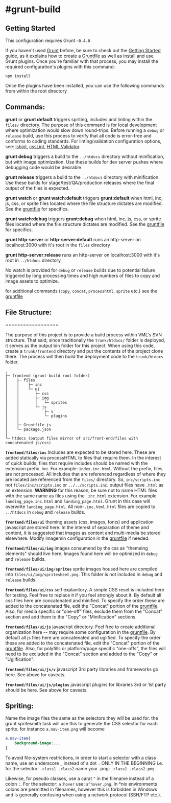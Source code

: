 #grunt-build
==============

## Getting Started
This configuration requires Grunt `~0.4.0`

If you haven't used [Grunt](http://gruntjs.com/) before, be sure to check out the [Getting Started](http://gruntjs.com/getting-started) guide, as it explains how to create a [Gruntfile](http://gruntjs.com/sample-gruntfile) as well as install and use Grunt plugins. Once you're familiar with that process, you may install the required configuration's plugins with this command:

```shell
npm install
```

Once the plugins have been installed, you can use the following commands from within the root directory


## Commands:

__grunt__ or __grunt default__ triggers spriting, includes and linting within the `files/` directory. The purpose of this command is for local development where optimization would slow down round-trips. Before running a `debug` or `release` build, use this process to verify that all code is error-free and conforms to coding standards. For linting/validation configuration options, see: [jshint](http://www.jshint.com/docs/options/), [cssLint](https://github.com/stubbornella/csslint/wiki/Rules), [HTML Validator](https://www.npmjs.org/package/grunt-html-validation).

__grunt debug__ triggers a build to the `../htdocs` directory without minification, but with image optimization. Use these builds for dev server pushes where debugging code would be desirable

__grunt release__ triggers a build to the `../htdocs` directory with minification. Use these builds for stage/test/QA/production releases where the final output of the files is expected.

__grunt watch__ or __grunt watch:default__ triggers __grunt:default__ when html, inc, js, css, or sprite files located where the file structure dictates are modified. See the [gruntfile](Gruntfile.js) for specifics.

__grunt watch:debug__ triggers __grunt:debug__ when html, inc, js, css, or sprite files located where the file structure dictates are modified. See the [gruntfile](Gruntfile.js) for specifics.

__grunt http-server__ or __http-server:default__ runs an http-server on localhost:3000 with it's root in the `files` directory

__grunt http-server:release__ runs an http-server on localhost:3000 with it's root in `../htdocs` directory

No watch is provided for `debug` or `release` builds due to potential failure triggered by long processing times and high numbers of files to copy and image assets to optimize.

for additional commands (`copy`, `concat`, `processhtml`, `sprite` etc.) see the [gruntfile](Gruntfile.js)


## File Structure:
==================

The purpose of this project is to provide a build process within VML's SVN structure. That said, since traditionally the `trunk/htdocs/` folder is deployed, it serves as the output bin folder for this project. When using this code, create a `trunk/frontend` directory and put the contents of the project clone there. The process will then build the deployment code to the `trunk/htdocs` folder.

    .
    ├─ frontend (grunt-build root folder)
    │    ├─ files
    │    │    ├─ inc
    │    │    └─ ui
    │    │       ├─ css
    │    │       ├─ img
    │    │       │   └─ sprites
    │    │       └─ js
    │    │           ├─ v
    │    │           └─ plugins
    │    │
    │    ├─ Gruntfile.js
    │    └─ package.json
    │
    └─ htdocs (output files mirror of src/front-end/files with concatenated js/css)


__`frontend/files/inc`__ Includes are expected to be stored here. These are added statically via processHTML to files that require them. In the interest of quick builds, files that require includes should be named with the extension prefix .inc. For example: `index.inc.html`. Without the prefix, files are not processed. All includes that are referenced regardless of where they are located are referenced from the `files/` directory. So, `inc/scripts.inc` not `files/inc/scripts.inc` or `../../scripts.inc`. output files have `.html` as an extension. __WARNING__ for this reason, be sure not to name HTML files with the same name as files using the `.inc.html` extension. For example `landing_page.inc.html` and `landing_page.html`. Grunt in this case will overwrite `landing_page.html`. All non-`.inc.html.html` files are copied to `../htdocs` in `debug` and `release` builds.

__`frontend/files/ui`__ theming assets (css, images, fonts) and application javascript are stored here. In the interest of separation of theme and content, it is suggested that images as content and multi-media be stored elsewhere. Modify imagemin configuration in the [gruntfile](Gruntfile.js) if needed.

__`frontend/files/ui/img`__ images consumend by the css as "themeing elements" should live here. Images found here will be optimized in `debug` and `release` builds.

__`frontend/files/ui/img/sprites`__ sprite images housed here are compiled into `files/ui/img/spritesheet.png`. This folder is not included in `debug` and `release` builds.

__`frontend/files/ui/css`__ self explanitory. A simple CSS reset is included here for testing. Feel free to replace it if you feel strongly about it. By default all css files here are concatenated and minified. To specify the order these are added to the concatenated file, edit the "Concat" portion of the [gruntfile](Gruntfile.js). Also, for media specific or "one-off" files, exclude them from the "Concat" section and add them to the "Copy" or "Minification" sections.

__`frontend/files/ui/js`__ javascript directory. Feel free to create additional organization here -- may require some configuration in the [gruntfile](Gruntfile.js). By default all js files here are concatenated and uglified. To specify the order these are added to the concatenated file, edit the "Concat" portion of the [gruntfile](Gruntfile.js). Also, for polyfills or platform/page specific "one-offs", the files will need to be excluded in the "Concat" section and added to the "Copy" or "Uglification".

__`frontend/files/ui/js/v`__ javascript 3rd party libraries and frameworks go here. See above for caveats.

__`frontend/files/ui/js/plugins`__ javascript plugins for libraries 3rd or 1st party should be here. See above for caveats.

## Spriting:

Name the image files the same as the selectors they will be used for. the grunt spritesmith task will use this to generate the CSS selector for each sprite. for instance `a.nav-item.png` will become 
```css
a.nav-item{
    background-image:...
}
```
To avoid file-system restrictions, in order to start a selector with a class name, use an underscore `_` instead of a dot `.` ONLY IN THE BEGINNING i.e. for the selector: `.class1 .class2` name your .png: `_class1 .class2.png`.

Likewise, for pseudo classes, use a carat `^` in the filename instead of a colon `:`. For the selector: `a:hover` use: `a^hover.png`. In *nix environments colons are permitted in filenames, however this is forbidden in Windows and is generally confusing when using a network protocol (SSH/FTP etc.).